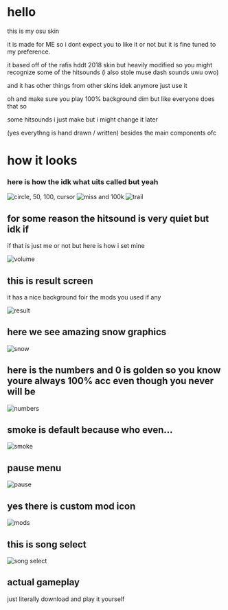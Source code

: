 # hello
this is my osu skin

it is made for ME so i dont expect you to like it or not but it is fine tuned to my preference.

it based off of the rafis hddt 2018 skin but heavily modified so you might recognize some of the hitsounds (i also stole muse dash sounds uwu owo)

and it has other things from other skins idek anymore just use it

oh and make sure you play 100% background dim but like everyone does that so

some hitsounds i just make but i might change it later

(yes everythng is hand drawn / written) besides the main components ofc

# how it looks

### here is how the idk what uits called but yeah
![circle, 50, 100, cursor](https://github.com/cpuQ/skin/blob/main/2023-02-01%2017.28.28.png)
![miss and 100k](https://github.com/cpuQ/skin/blob/main/2023-02-01%2017.28.17.png)
![trail](https://github.com/cpuQ/skin/blob/main/2023-02-01%2017.58.55.png)

## for some reason the hitsound is very quiet but idk if
if that is just me or not but here is how i set mine

![volume](https://github.com/cpuQ/skin/blob/main/2023-02-01%2017.27.25.png)

## this is result screen
it has a nice background foir the mods you used if any

![result](https://github.com/cpuQ/skin/blob/main/2023-02-01%2017.43.35.png)

## here we see amazing snow graphics
![snow](https://github.com/cpuQ/skin/blob/main/2023-02-01%2017.27.35.png)

## here is the numbers and 0 is golden so you know youre always 100% acc even though you never will be
![numbers](https://github.com/cpuQ/skin/blob/main/2023-02-01%2017.29.06.png)

## smoke is default because who even...
![smoke](https://github.com/cpuQ/skin/blob/main/2023-02-01%2017.43.43.png)

## pause menu
![pause](https://github.com/cpuQ/skin/blob/main/2023-02-01%2017.47.39.png)

## yes there is custom mod icon
![mods](https://github.com/cpuQ/skin/blob/main/2023-02-01%2017.47.58.png)

## this is song select
![song select](https://github.com/cpuQ/skin/blob/main/2023-02-01%2017.51.35.png)

## actual gameplay
just literally download and play it yourself
